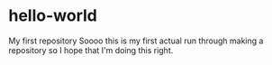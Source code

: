 # hello-world
My first repository
Soooo this is my first actual run through making a repository so I hope that I'm doing this right.
